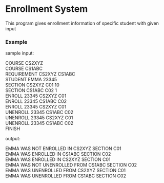 # Enrollment System
This program gives enrollment information of specific student with given input
### Example
sample input:

COURSE CS2XYZ  
COURSE CS1ABC  
REQUIREMENT CS2XYZ CS1ABC  
STUDENT EMMA 23345  
SECTION CS2XYZ C01 10  
SECTION CS1ABC C02 1  
ENROLL 23345 CS2XYZ C01  
ENROLL 23345 CS1ABC C02  
ENROLL 23345 CS2XYZ C01  
UNENROLL 23345 CS1ABC C02  
UNENROLL 23345 CS2XYZ C01  
UNENROLL 23345 CS1ABC C02  
FINISH

output:

EMMA WAS NOT ENROLLED IN CS2XYZ SECTION C01  
EMMA WAS ENROLLED IN CS1ABC SECTION C02  
EMMA WAS ENROLLED IN CS2XYZ SECTION C01  
EMMA WAS NOT UNENROLLED FROM CS1ABC SECTION C02  
EMMA WAS UNENROLLED FROM CS2XYZ SECTION C01  
EMMA WAS UNENROLLED FROM CS1ABC SECTION C02  
